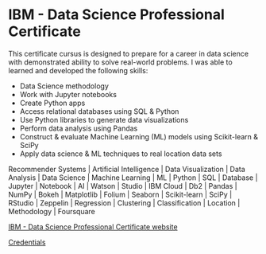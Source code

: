 # IBM - Data Science Professional Certificate

This certificate cursus is designed to prepare for a career in data science with demonstrated ability to solve real-world problems. I was able to learned and developed the following skills:
- Data Science methodology 
- Work with Jupyter notebooks
- Create Python apps 
- Access relational databases using SQL & Python 
- Use Python libraries to generate data visualizations 
- Perform data analysis using Pandas 
- Construct & evaluate Machine Learning (ML) models using Scikit-learn & SciPy
- Apply data science & ML techniques to real location data sets

Recommender Systems | Artificial Intelligence | Data Visualization | Data Analysis | Data Science | Machine Learning | ML | Python | SQL | Database | Jupyter | Notebook | AI | Watson | Studio | IBM Cloud | Db2 | Pandas | NumPy | Bokeh | Matplotlib | Folium | Seaborn | Scikit-learn | SciPy | RStudio | Zeppelin | Regression | Clustering | Classification | Location | Methodology | Foursquare

[IBM - Data Science Professional Certificate website](https://www.ibm.com/training/badge/fb3af6d8-2402-4acb-b852-7a0c5034c976)

[Credentials](https://www.credly.com/badges/727eac05-24b5-4a83-9d6f-e5c5e17f8afc/public_url)
